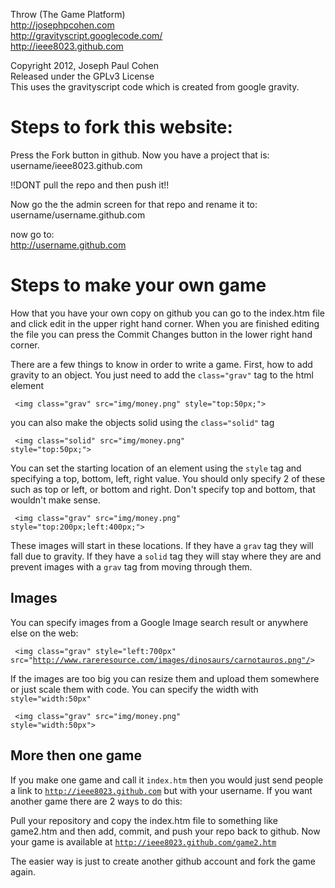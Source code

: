 Throw (The Game Platform)<br>
http://josephpcohen.com <br>
http://gravityscript.googlecode.com/ <br>
http://ieee8023.github.com <br>

Copyright 2012, Joseph Paul Cohen <br>
Released under the GPLv3 License <br>
This uses the gravityscript code which is created from google gravity. <br>



<h1>Steps to fork this website:</h1>

Press the Fork button in github. Now you have a project that is: <br>
username/ieee8023.github.com <br>

!!DONT pull the repo and then push it!!<br>

Now go the the admin screen for that repo and rename it to: <br>
username/username.github.com <br>

now go to: <br>
http://username.github.com <br>

<h1>Steps to make your own game</h1>

How that you have your own copy on github you can go to the index.htm 
file and click edit in the upper right hand corner.  When you are finished
editing the file you can press the Commit Changes button in the lower
right hand corner.

There are a few things to know in order to write a game. First, how to add
gravity to an object. You just need to add the <code>class="grav"</code> tag 
to the html element

<code> &lt;img class="grav" src="img/money.png" style="top:50px;"&gt; </code>

you can also make the objects solid using the <code>class="solid"</code> tag 

<code> &lt;img class="solid" src="img/money.png" style="top:50px;"&gt; </code>

You can set the starting location of an element using the <code>style</code> tag
and specifying a top, bottom, left, right value. You should only specify 2 of these
such as top or left, or bottom and right. Don't specify top and bottom, that wouldn't
make sense.  

<code> &lt;img class="grav" src="img/money.png" style="top:200px;left:400px;"&gt; </code>

These images will start in these locations. If they have a <code>grav</code> tag they will fall due
to gravity. If they have a <code>solid</code> tag they will stay where they are and 
prevent images with a <code>grav</code> tag from moving through them.

<h2>Images</h2>

You can specify images from a Google Image search result or anywhere else on the web:

<code> &lt;img class="grav" style="left:700px" src="http://www.rareresource.com/images/dinosaurs/carnotauros.png"/&gt; </code>

If the images are too big you can resize them and upload them somewhere or just scale them
with code. You can specify the width with <code>style="width:50px"</code>

<code> &lt;img class="grav" src="img/money.png" style="width:50px"&gt; </code>

<h2>More then one game</h2>

If you make one game and call it <code>index.htm</code> then you would just send people
a link to <code>http://ieee8023.github.com</code> but with your username.  If you want 
another game there are 2 ways to do this:

Pull your repository and copy the index.htm file to something like game2.htm and then 
add, commit, and push your repo back to github.  Now your game is available at 
<code>http://ieee8023.github.com/game2.htm</code> 

The easier way is just to create another github account and fork the game again.

